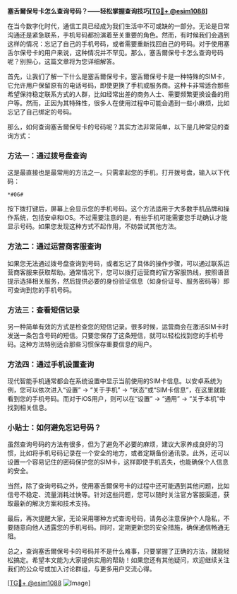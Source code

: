 **塞舌爾保号卡怎么查询号码？——轻松掌握查询技巧[[TG💪+ @esim1088](https://t.me/s/esim1088)]**

在当今数字化时代，通信工具已经成为我们生活中不可或缺的一部分。无论是日常沟通还是紧急联系，手机号码都扮演着至关重要的角色。然而，有时候我们会遇到这样的情况：忘记了自己的手机号码，或者需要重新找回自己的号码。对于使用塞舌尔保号卡的用户来说，这种情况并不罕见。那么，塞舌爾保号卡怎么查询号码呢？别担心，这篇文章将为您详细解答。

首先，让我们了解一下什么是塞舌爾保号卡。塞舌爾保号卡是一种特殊的SIM卡，它允许用户保留原有的电话号码，即使更换了手机或服务商。这种卡非常适合那些希望保持稳定联系方式的人群，比如经常出差的商务人士、需要频繁更换设备的用户等。然而，正因为其特殊性，很多人在使用过程中可能会遇到一些小麻烦，比如忘记了自己绑定的号码。

那么，如何查询塞舌爾保号卡的号码呢？其实方法非常简单，以下是几种常见的查询方式：

### 方法一：通过拨号盘查询

这是最直接也是最常用的方法之一。只需拿起您的手机，打开拨号盘，输入以下代码：

```
*#06#
```

按下拨打键后，屏幕上会显示您的手机号码。这个方法适用于大多数手机品牌和操作系统，包括安卓和iOS。不过需要注意的是，有些手机可能需要您手动确认才能显示号码。如果您发现这种方式不起作用，不妨尝试其他方法。

### 方法二：通过运营商客服查询

如果您无法通过拨号盘查询到号码，或者忘记了具体的操作步骤，可以通过联系运营商客服来获取帮助。通常情况下，您可以拨打运营商的官方客服热线，按照语音提示选择相关服务，然后提供必要的身份验证信息（如身份证号、服务密码等）即可查询到您的手机号码。

### 方法三：查看短信记录

另一种简单有效的方式是检查您的短信记录。很多时候，运营商会在激活SIM卡时发送一条包含号码的短信。只要您保存了这条短信，就可以轻松找到您的手机号码。这种方法特别适合那些习惯保存重要信息的用户。

### 方法四：通过手机设置查询

现代智能手机通常都会在系统设置中显示当前使用的SIM卡信息。以安卓系统为例，您可以依次进入“设置” -> “关于手机” -> “状态”或“SIM卡信息”，在这里就能看到您的手机号码。而对于iOS用户，则可以在“设置” -> “通用” -> “关于本机”中找到相关信息。

### 小贴士：如何避免忘记号码？

虽然查询号码的方法有很多，但为了避免不必要的麻烦，建议大家养成良好的习惯，比如将手机号码记录在一个安全的地方，或者定期备份通讯录。此外，还可以设置一个容易记住的密码保护您的SIM卡，这样即使手机丢失，也能确保个人信息的安全。

当然，除了查询号码之外，使用塞舌爾保号卡的过程中还可能遇到其他问题，比如信号不稳定、流量消耗过快等。针对这些问题，您可以随时关注官方客服渠道，获取最新的解决方案和技术支持。

最后，再次提醒大家，无论采用哪种方式查询号码，请务必注意保护个人隐私，不要随意向他人透露您的手机号码。同时，定期更新您的安全措施，确保通信畅通无阻。

总之，查询塞舌爾保号卡的号码并不是什么难事，只要掌握了正确的方法，就能轻松搞定。希望本文能为大家提供实用的帮助！如果您还有其他疑问，欢迎继续关注我们的公众号或加入讨论群组，与更多用户交流心得。

[[TG💪+ @esim1088](https://t.me/s/esim1088) ![Image](https://i.postimg.cc/4NQfJmqS/Snipaste-2025-05-13-00-14-12.png)]